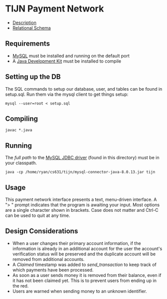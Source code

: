 # TIJN Payment Network

* [Description](docs/description.pdf)
* [Relational Schema](docs/schema.pdf)

## Requirements

* [MySQL](https://mysql.com) must be installed and running on the default port
* A [Java Development Kit](https;//openjdk.java.net) must be installed to compile

## Setting up the DB

The SQL commands to setup our database, user, and tables can be found in
setup.sql. Run them via the mysql client to get things setup:

```
mysql --user=root < setup.sql
```

## Compiling

```
javac *.java
```

## Running

The *full path* to the
[MySQL JDBC driver](https://dev.mysql.com/downloads/connector/j/) (found in this
directory) must be in your classpath.
```
java -cp /home/ryan/cs631/tijn/mysql-connector-java-8.0.13.jar tijn
```

## Usage

This payment network interface presents a text, menu-driven interface. A "> "
prompt indicates that the program is awaiting your input. Most options are
a single character shown in brackets. Case does not matter and Ctrl-C can be
used to quit at any time.

## Design Considerations

* When a user changes their primary account information, if the information
is already in an additional account for the user the account's verification
status will be preserved and the duplicate account will be removed from
additional accounts.
* A *Claimed* timestamp was added to *send_transaction* to keep track of which
payments have been processed.
* As soon as a user sends money it is removed from their balance, even if it
has not been claimed yet. This is to prevent users from ending up in the red.
* Users are warned when sending money to an unknown identifier.
